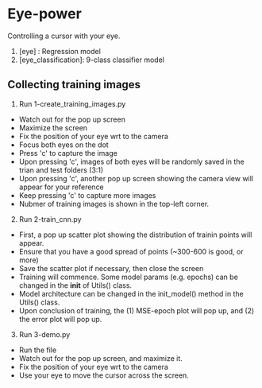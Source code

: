 # Eye-power
Controlling a cursor with your eye.
1. [eye] : Regression model
2. [eye_classification]: 9-class classifier model

## Collecting training images

1. Run 1-create_training_images.py
- Watch out for the pop up screen
- Maximize the screen
- Fix the position of your eye wrt to the camera
- Focus both eyes on the dot
- Press 'c' to capture the image
- Upon pressing 'c', images of both eyes will be randomly saved in the trian and test folders (3:1)
- Upon pressing 'c', another pop up screen showing the camera view will appear for your reference
- Keep pressing 'c' to capture more images
- Nubmer of training images is shown in the top-left corner.

2. Run 2-train_cnn.py
- First, a pop up scatter plot showing the distribution of trainin points will appear. 
- Ensure that you have a good spread of points (~300-600 is good, or more)
- Save the scatter plot if necessary, then close the screen
- Training will commence. Some model params (e.g. epochs) can be changed in the __init__ of Utils() class.
- Model architecture can be changed in the init_model() method in the Utils() class.
- Upon conclusion of training, the (1) MSE-epoch plot will pop up, and (2) the error plot will pop up.

3. Run 3-demo.py
- Run the file
- Watch out for the pop up screen, and maximize it.
- Fix the position of your eye wrt to the camera
- Use your eye to move the cursor across the screen.
